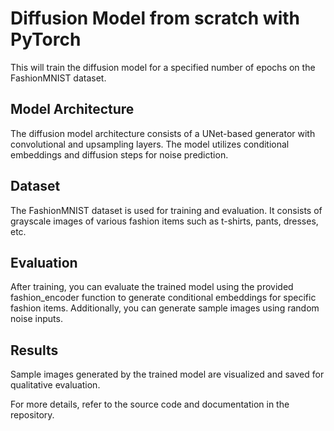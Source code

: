 # Diffusion Model from scratch with PyTorch

This will train the diffusion model for a specified number of epochs on the FashionMNIST dataset.

## Model Architecture
The diffusion model architecture consists of a UNet-based generator with convolutional and upsampling layers. The model utilizes conditional embeddings and diffusion steps for noise prediction.

## Dataset
The FashionMNIST dataset is used for training and evaluation. It consists of grayscale images of various fashion items such as t-shirts, pants, dresses, etc.

## Evaluation
After training, you can evaluate the trained model using the provided fashion_encoder function to generate conditional embeddings for specific fashion items. Additionally, you can generate sample images using random noise inputs.

## Results
Sample images generated by the trained model are visualized and saved for qualitative evaluation.

For more details, refer to the source code and documentation in the repository.
